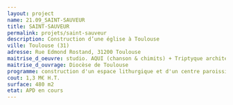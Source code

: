 ```yaml
---
layout: project
name: 21.09_SAINT-SAUVEUR
title: SAINT-SAUVEUR
permalink: projets/saint-sauveur
description: Construction d’une église à Toulouse
ville: Toulouse (31)
adresse: Rue Edmond Rostand, 31200 Toulouse
maitrise_d_oeuvre: studio. AQUI (chanson & chimits) + Triptyque architectes
maitrise_d_ouvrage: Diocèse de Toulouse
programme: construction d'un espace lithurgique et d'un centre paroissiale
cout: 1,3 M€ H.T.
surface: 480 m2
etat: APD en cours
---
```

